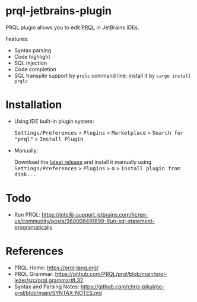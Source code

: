 prql-jetbrains-plugin
========================

<!-- Plugin description -->
PRQL plugin allows you to edit [PRQL](https://prql-lang.org/) in JetBrains IDEs.

Features:

- Syntax parsing
- Code highlight
- SQL injection
- Code completion
- SQL transpile support by `prqlc` command line: install it by `cargo install prqlc`

<!-- Plugin description end -->

# Installation

- Using IDE built-in plugin system:

  <kbd>Settings/Preferences</kbd> > <kbd>Plugins</kbd> > <kbd>Marketplace</kbd> > <kbd>Search for "prql"</kbd> >
  <kbd>Install Plugin</kbd>

- Manually:

  Download the [latest release](https://github.com/linux-china/prql-jetbrains-plugin/releases/latest) and install it manually using
  <kbd>Settings/Preferences</kbd> > <kbd>Plugins</kbd> > <kbd>⚙️</kbd> > <kbd>Install plugin from disk...</kbd>

# Todo

* Run PRQL: https://intellij-support.jetbrains.com/hc/en-us/community/posts/360006491899-Run-sql-statement-programatically

# References

* PRQL Home: https://prql-lang.org/
* PRQL Grammar: https://github.com/PRQL/prql/blob/main/prql-lezer/src/prql.grammar#L32
* Syntax and Parsing Notes: https://github.com/chris-pikul/go-prql/blob/main/SYNTAX-NOTES.md